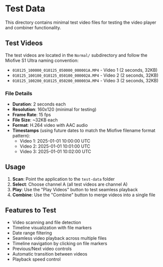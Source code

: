 # Test Data

This directory contains minimal test video files for testing the video player and combiner functionality.

## Test Videos

The test videos are located in the `Normal/` subdirectory and follow the Miofive S1 Ultra naming convention:

- `010125_100000_010125_050000_000001A.MP4` - Video 1 (2 seconds, 32KB)
- `010125_100100_010125_050100_000002A.MP4` - Video 2 (2 seconds, 32KB)  
- `010125_100200_010125_050200_000003A.MP4` - Video 3 (2 seconds, 32KB)

### File Details

- **Duration**: 2 seconds each
- **Resolution**: 160x120 (minimal for testing)
- **Frame Rate**: 15 fps
- **File Size**: ~32KB each
- **Format**: H.264 video with AAC audio
- **Timestamps** (using future dates to match the Miofive filename format pattern): 
  - Video 1: 2025-01-01 10:00:00 UTC
  - Video 2: 2025-01-01 10:01:00 UTC
  - Video 3: 2025-01-01 10:02:00 UTC

## Usage

1. **Scan**: Point the application to the `test-data` folder
2. **Select**: Choose channel A (all test videos are channel A)
3. **Play**: Use the "Play Videos" button to test seamless playback
4. **Combine**: Use the "Combine" button to merge videos into a single file

## Features to Test

- Video scanning and file detection
- Timeline visualization with file markers
- Date range filtering
- Seamless video playback across multiple files
- Timeline navigation by clicking on file markers
- Previous/Next video controls
- Automatic transition between videos
- Playback speed control
